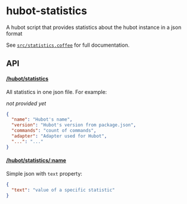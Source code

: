 # hubot-statistics

A hubot script that provides statistics about the hubot instance in a json format

See [`src/statistics.coffee`](src/statistics.coffee) for full documentation.

## API

#### [/hubot/statistics](src/statistics.coffee)

All statistics in one json file. For example:

*not provided yet*

```json
{
  "name": "Hubot's name",
  "version": "Hubot's version from package.json",
  "commands": "count of commands",
  "adapter": "Adapter used for Hubot",
  "...": "..."
}
```

#### [/hubot/statistics/:name](src/statistics/)

Simple json with `text` property:

```json
{
  "text": "value of a specific statistic"
}
```

<!--

## Installation

In hubot project repo, run:

`npm install hubot-statistics --save`

Then add **hubot-statistics** to your `external-scripts.json`:

```json
[
  "hubot-statistics"
]
```

## Sample Interaction

```
user1>> hubot hello
hubot>> hello!
```

-->
